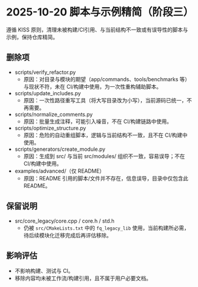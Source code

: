 # 2025-10-20 脚本与示例精简（阶段三）

遵循 KISS 原则，清理未被构建/CI引用、与当前结构不一致或有误导性的脚本与示例，保持仓库精简。

## 删除项

- scripts/verify_refactor.py
  - 原因：对目录与模块的期望（app/commands、tools/benchmarks 等）与现状不符，未在 CI/构建中使用，为一次性重构辅助脚本。
- scripts/update_includes.py
  - 原因：一次性路径重写工具（将大写目录改为小写），当前源码已统一，不再需要。
- scripts/normalize_comments.py
  - 原因：批量生成注释，可能引入噪音，不在 CI/构建链路中使用。
- scripts/optimize_structure.py
  - 原因：危险的自动重组脚本，逻辑与当前结构不一致，且不在 CI/构建中使用。
- scripts/generators/create_module.py
  - 原因：生成到 src/<module> 与当前 src/modules/<module> 组织不一致，容易误导；不在 CI/构建中使用。
- examples/advanced/（仅 README）
  - 原因：README 引用的脚本/文件并不存在，信息误导，目录中仅包含此 README。

## 保留说明

- src/core_legacy/core.cpp / core.h / std.h
  - 仍被 `src/CMakeLists.txt` 中的 `fq_legacy_lib` 使用，当前构建所必需，待后续模块化迁移完成后再评估移除。

## 影响评估

- 不影响构建、测试与 CI。
- 移除内容均未被工作流/构建引用，且不属于用户必要文档。
